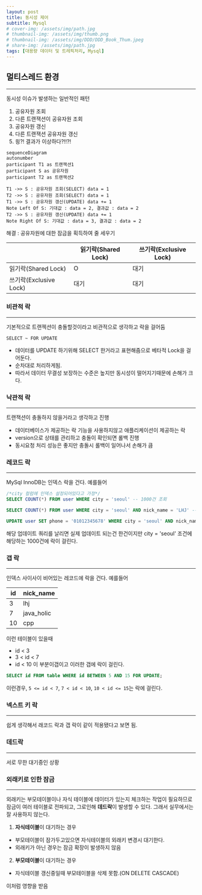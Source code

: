 ```yaml
---
layout: post
title: 동시성 제어
subtitle: Mysql
# cover-img: /assets/img/path.jpg
# thumbnail-img: /assets/img/thumb.png
# thumbnail-img: /assets/img/DDD/DDD_Book_Thum.jpeg
# share-img: /assets/img/path.jpg
tags: [대용량 데이터 및 트레픽처리, Mysql]
---
```


## 멀티스레드 환경
---
동시성 이슈가 발생하는 일반적인 패턴

1. 공유자원 조회
2. 다른 트랜잭션이 공유자원 조회
3. 공유자원 갱신
4. 다른 트랜잭션 공유자원 갱신
5. 읭?! 결과가 이상하다?!!?!

```mermaid
sequenceDiagram
autonumber
participant T1 as 트랜잭션1
participant S as 공유자원
participant T2 as 트랜잭션2

T1 ->> S : 공유자원 조회(SELECT) data = 1
T2 ->> S : 공유자원 조회(SELECT) data = 1
T1 ->> S : 공유자원 갱신(UPDATE) data += 1
Note Left Of S: 기대값 : data = 2, 결과값 : data = 2
T2 ->> S : 공유자원 갱신(UPDATE) data += 1
Note Right Of S: 기대값 : data = 3, 결과값 : data = 2
```


해결 : 공유자원에 대한 잠금을 획득하여 줄 세우기


| |읽기락(Shared Lock)|쓰기락(Exclusive Lock)|
|---|---|---|
|읽기락(Shared Lock)|O|대기|
|쓰기락(Exclusive Lock)|대기|대기|


### 비관적 락
---
기본적으로 트랜젝션이 충돌할것이라고 비관적으로 생각하고 락을 걸어둠

`SELECT ~ FOR UPDATE`
- 데이터를 UPDATE 하기위해 SELECT 한거라고 표현해줌으로 베타적 Lock을 걸어둔다.
- 순차대로 처리하게됨.
- 따라서 데이터 무결성 보장하는 수준은 높지만 동시성이 떨어지기때문에 손해가 크다.

### 낙관적 락
---
트랜잭션이 충돌하지 않을거라고 생각하고 진행

- 데이터베이스가 제공하는 락 기능을 사용하지않고 애플리케이션이 제공하는 락
- version으로 상태를 관리하고 충돌이 확인되면 롤백 진행
- 동시요청 처리 성능은 좋지만 충돌시 롤백이 일어나서 손해가 큼

### 레코드 락
---
MySql InnoDB는 인덱스 락을 건다.
예를들어

```sql
/*city 컬럼에 인덱스 설정되어있다고 가정*/
SELECT COUNT(*) FROM user WHERE city = 'seoul' -- 1000건 조회

SELECT COUNT(*) FROM user WHERE city = 'seoul' AND nick_name = 'LHJ' -- 1건 조회

UPDATE user SET phone = '01012345678' WHERE city = 'seoul' AND nick_name = 'LHJ'
```

해당 업데이트 쿼리를 날리면 실제 업데이트 되는건 한건이지만 city = 'seoul' 조건에 해당하는 1000건에 락이 걸린다.

### 갭 락
---
인덱스 사이사이 비어있는 레코드에 락을 건다.
예를들어

|id|nick_name|
|---|---|
|3|lhj|
|7|java_holic|
|10|cpp|

이런 테이블이 있을때
- id < 3
- 3 < id < 7
- id < 10
이 부분이갭이고 이러한 갭에 락이 걸린다.

```sql
SELECT id FROM table WHERE id BETWEEN 5 AND 15 FOR UPDATE;
```

이런경우, `5 <= id < 7`, `7 < id < 10`, `10 < id <= 15`는 락에 걸린다.


### 넥스트 키 락
---
쉽게 생각해서 래코드 락과 갭 락이 같이 적용됐다고 보면 됨.


### 데드락
---
서로 무한 대기중인 상황


### 외래키로 인한 잠금
---
외래키는 부모테이블이나 자식 테이블에 데이터가 있는지 체크하는 작업이 필요하므로 잠금이 여러 테이블로 전파되고, 그로인해 **데드락**이 발생할 수 있다. 그래서 실무에서는 잘 사용하지 않는다.

1. **자식테이블**이 대기하는 경우
- 부모테이블이 잠가두고있으면 자식테이블의 외래키 변경시 대기한다.
- 외래키가 아닌 경우는 잠금 확장이 발생하지 않음
2. **부모테이블**이 대기하는 경우
- 자식테이블 갱신중일때 부모테이블을 삭제 못함.(ON DELETE CASCADE)

이처럼 영향을 받음


